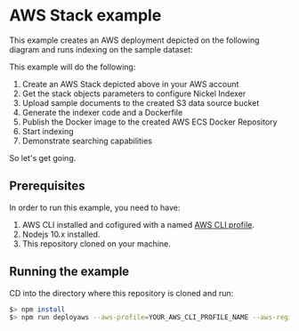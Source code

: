 # AWS Stack example

This example creates an AWS deployment depicted on the following diagram and runs indexing on the sample dataset:

This example will do the following:

1. Create an AWS Stack depicted above in your AWS account
2. Get the stack objects parameters to configure Nickel Indexer
3. Upload sample documents to the created S3 data source bucket
4. Generate the indexer code and a Dockerfile
5. Publish the Docker image to the created AWS ECS Docker Repository
6. Start indexing
7. Demonstrate searching capabilities

So let's get going.

## Prerequisites

In order to run this example, you need to have:

1. AWS CLI installed and cofigured with a named [AWS CLI profile](https://docs.aws.amazon.com/cli/latest/userguide/cli-configure-profiles.html).
2. Nodejs 10.x installed.
3. This repository cloned on your machine.

## Running the example

CD into the directory where this repository is cloned and run:

```bash
$> npm install
$> npm run deployaws --aws-profile=YOUR_AWS_CLI_PROFILE_NAME --aws-region=YOUR_PREFERRED_REGION_NAME
```
